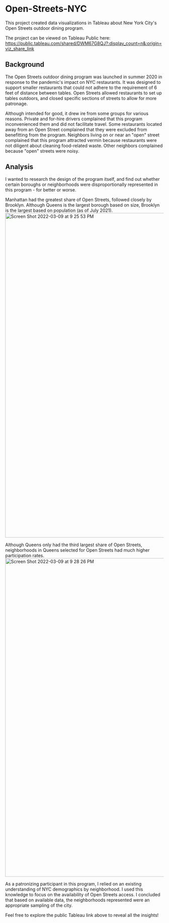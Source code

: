 # Open-Streets-NYC
This project created data visualizations in Tableau about New York City's Open Streets outdoor dining program.

The project can be viewed on Tableau Public here: https://public.tableau.com/shared/DWM67G8QJ?:display_count=n&:origin=viz_share_link

## Background ##
The Open Streets outdoor dining program was launched in summer 2020 in response to the pandemic's impact on NYC restaurants. It was designed to support smaller restaurants that could not adhere to the requirement of 6 feet of distance between tables. Open Streets allowed restaurants to set up tables outdoors, and closed specific sections of streets to allow for more patronage. 

Although intended for good, it drew ire from some groups for various reasons. Private and for-hire drivers complained that this program inconvenienced them and did not facilitate travel. Some restaurants located away from an Open Street complained that they were excluded from benefitting from the program. Neighbors living on or near an "open" street complained that this program attracted vermin because restaurants were not diligent about cleaning food-related waste. Other neighbors complained because "open" streets were noisy. 

## Analysis

I wanted to research the design of the program itself, and find out whether certain boroughs or neighborhoods were disproportionally represented in this program - for better or worse. 

Manhattan had the greatest share of Open Streets, followed closely by Brooklyn. Although Queens is the largest borough based on size, Brooklyn is the largest based on population (as of July 2021). 
<img width="1028" alt="Screen Shot 2022-03-09 at 9 25 53 PM" src="https://user-images.githubusercontent.com/95657458/157576121-a44885ad-f589-493a-b27e-ccd98337e8cf.png">


Although Queens only had the third largest share of Open Streets, neighborhoods in Queens selected for Open Streets had much higher participation rates.
<img width="1009" alt="Screen Shot 2022-03-09 at 9 28 26 PM" src="https://user-images.githubusercontent.com/95657458/157576407-176104b0-0dd4-4d5a-aef6-062c074cea35.png">



As a patronizing participant in this program, I relied on an existing understanding of NYC demographics by neighborhood. I used this knowledge to focus on the availability of Open Streets access. I concluded that based on available data, the neighborhoods represented were an appropriate sampling of the city. 

Feel free to explore the public Tableau link above to reveal all the insights!
